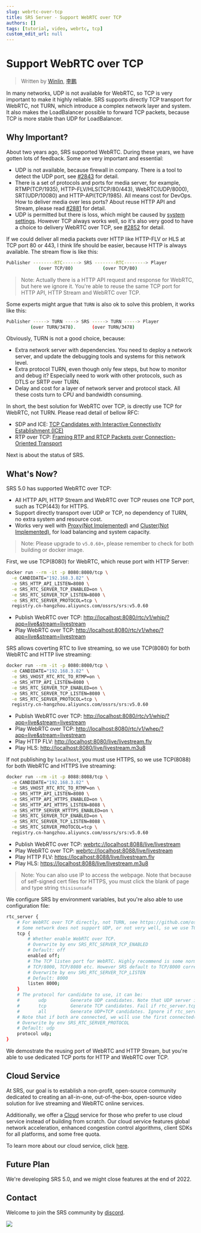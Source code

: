 ```yaml
---
slug: webrtc-over-tcp
title: SRS Server - Support WebRTC over TCP
authors: []
tags: [tutorial, video, webrtc, tcp]
custom_edit_url: null
---
```


# Support WebRTC over TCP

> Written by [Winlin](https://github.com/winlinvip), [李鹏](https://github.com/lipeng19811218)

In many networks, UDP is not available for WebRTC, so TCP is very important to make it highly reliable. SRS supports directly TCP transport for WebRTC, not TURN, which introduce a complex network layer and system. It also makes the LoadBalancer possible to forward TCP packets, because TCP is more stable than UDP for LoadBalancer.

<!--truncate-->

## Why Important?

About two years ago, SRS supported WebRTC. During these years, we have gotten lots of feedback. Some are very important and essential:

* UDP is not available, because firewall in company. There is a tool to detect the UDP port, see [#2843](https://github.com/ossrs/srs/issues/2843) for detail.
* There is a set of protocols and ports for media server, for example, RTMP(TCP/1935), HTTP-FLV/HLS(TCP/80/443), WebRTC(UDP/8000), SRT(UDP/10080) and HTTP-API(TCP/1985). All means cost for DevOps. How to deliver media over less ports? About reuse HTTP API and Stream, please read [#2881](https://github.com/ossrs/srs/issues/2881) for detail.
* UDP is permitted but there is loss, which might be caused by [system settings](https://www.jianshu.com/p/6d4a89359352). However TCP always works well, so it's also very good to have a choice to delivery WebRTC over TCP, see [#2852](https://github.com/ossrs/srs/issues/2852) for detail.

If we could deliver all media packets over HTTP like HTTP-FLV or HLS at TCP port 80 or 443, I think life should be easier, because HTTP is always available. The stream flow is like this:

```bash
Publisher --------RTC------> SRS --------RTC--------> Player
            (over TCP/80)           (over TCP/80)
```

> Note: Actually there is a HTTP API request and response for WebRTC, but here we ignore it. You're able to reuse the same TCP port for HTTP API, HTTP Stream and WebRTC over TCP.

Some experts might argue that `TURN` is also ok to solve this problem, it works like this:

```bash
Publisher -----> TURN ----> SRS -----> TURN -----> Player
         (over TURN/3478).      (over TURN/3478)
```

Obviously, TURN is not a good choice, because:

* Extra network server with dependencies. You need to deploy a network server, and update the debugging tools and systems for this network level.
* Extra protocol TURN, even though only few steps, but how to monitor and debug it? Especially need to work with other protocols, such as DTLS or SRTP over TURN.
* Delay and cost for a layer of network server and protocol stack. All these costs turn to CPU and bandwidth consuming.

In short, the best solution for WebRTC over TCP, is directly use TCP for WebRTC, not TURN. Please read detail of bellow RFC:

* SDP and ICE: [TCP Candidates with Interactive Connectivity Establishment (ICE)](https://www.rfc-editor.org/rfc/rfc6544)
* RTP over TCP: [Framing RTP and RTCP Packets over Connection-Oriented Transport](https://www.rfc-editor.org/rfc/rfc4571)

Next is about the status of SRS.

## What's Now?

SRS 5.0 has supported WebRTC over TCP:

* All HTTP API, HTTP Stream and WebRTC over TCP reuses one TCP port, such as TCP(443) for HTTPS.
* Support directly transport over UDP or TCP, no dependency of TURN, no extra system and resource cost.
* Works very well with [Proxy(Not Implemented)](https://github.com/ossrs/srs/issues/3138) and [Cluster(Not Implemented)](https://github.com/ossrs/srs/issues/2091), for load balancing and system capacity.

> Note: Please upgrade to `v5.0.60+`, please remember to check for both building or docker image.

First, we use TCP(8080) for WebRTC, which reuse port with HTTP Server:

```bash
docker run --rm -it -p 8080:8080/tcp \
  -e CANDIDATE="192.168.3.82" \
  -e SRS_HTTP_API_LISTEN=8080 \
  -e SRS_RTC_SERVER_TCP_ENABLED=on \
  -e SRS_RTC_SERVER_TCP_LISTEN=8080 \
  -e SRS_RTC_SERVER_PROTOCOL=tcp \
  registry.cn-hangzhou.aliyuncs.com/ossrs/srs:v5.0.60
```

* Publish WebRTC over TCP: [http://localhost:8080/rtc/v1/whip/?app=live&stream=livestream](http://localhost:8080/players/whip.html?autostart=true&api=8080)
* Play WebRTC over TCP: [http://localhost:8080/rtc/v1/whep/?app=live&stream=livestream](http://localhost:8080/players/whep.html?autostart=true&api=8080)

SRS allows coverting RTC to live streaming, so we use TCP(8080) for both WebRTC and HTTP live streaming:

```bash
docker run --rm -it -p 8080:8080/tcp \
  -e CANDIDATE="192.168.3.82" \
  -e SRS_VHOST_RTC_RTC_TO_RTMP=on \
  -e SRS_HTTP_API_LISTEN=8080 \
  -e SRS_RTC_SERVER_TCP_ENABLED=on \
  -e SRS_RTC_SERVER_TCP_LISTEN=8080 \
  -e SRS_RTC_SERVER_PROTOCOL=tcp \
  registry.cn-hangzhou.aliyuncs.com/ossrs/srs:v5.0.60
```

* Publish WebRTC over TCP: [http://localhost:8080/rtc/v1/whip/?app=live&stream=livestream](http://localhost:8080/players/whip.html?autostart=true&api=8080)
* Play WebRTC over TCP: [http://localhost:8080/rtc/v1/whep/?app=live&stream=livestream](http://localhost:8080/players/whep.html?autostart=true&api=8080)
* Play HTTP FLV: [http://localhost:8080/live/livestream.flv](http://localhost:8080/players/srs_player.html?autostart=true)
* Play HLS: [http://localhost:8080/live/livestream.m3u8](http://localhost:8080/players/srs_player.html?stream=livestream.m3u8&autostart=true)

If not publishing by `localhost`, you must use HTTPS, so we use TCP(8088) for both WebRTC and HTTPS live streaming:

```bash
docker run --rm -it -p 8088:8088/tcp \
  -e CANDIDATE="192.168.3.82" \
  -e SRS_VHOST_RTC_RTC_TO_RTMP=on \
  -e SRS_HTTP_API_LISTEN=8080 \
  -e SRS_HTTP_API_HTTPS_ENABLED=on \
  -e SRS_HTTP_API_HTTPS_LISTEN=8088 \
  -e SRS_HTTP_SERVER_HTTTPS_ENABLED=on \
  -e SRS_RTC_SERVER_TCP_ENABLED=on \
  -e SRS_RTC_SERVER_TCP_LISTEN=8088 \
  -e SRS_RTC_SERVER_PROTOCOL=tcp \
  registry.cn-hangzhou.aliyuncs.com/ossrs/srs:v5.0.60
```

* Publish WebRTC over TCP: [webrtc://localhost:8088/live/livestream](https://localhost:8088/players/rtc_publisher.html?api=8088&autostart=true)
* Play WebRTC over TCP: [webrtc://localhost:8088/live/livestream](https://localhost:8088/players/rtc_player.html?api=8088&autostart=true)
* Play HTTP FLV: [https://localhost:8088/live/livestream.flv](https://localhost:8088/players/srs_player.html?schema=https&port=8088&autostart=true)
* Play HLS: [https://localhost:8088/live/livestream.m3u8](https://localhost:8088/players/srs_player.html?schema=https&port=8088&stream=livestream.m3u8&autostart=true)

> Note: You can also use IP to access the webpage. Note that because of self-signed cert files for HTTPS, you must click the blank of page and type string `thisisunsafe`

We configure SRS by environment variables, but you're also able to use configuration file:

```bash
rtc_server {
    # For WebRTC over TCP directly, not TURN, see https://github.com/ossrs/srs/issues/2852
    # Some network does not support UDP, or not very well, so we use TCP like HTTP/80 port for firewall traversing.
    tcp {
        # Whether enable WebRTC over TCP.
        # Overwrite by env SRS_RTC_SERVER_TCP_ENABLED
        # Default: off
        enabled off;
        # The TCP listen port for WebRTC. Highly recommend is some normally used ports, such as TCP/80, TCP/443,
        # TCP/8000, TCP/8080 etc. However SRS default to TCP/8000 corresponding to UDP/8000.
        # Overwrite by env SRS_RTC_SERVER_TCP_LISTEN
        # Default: 8000
        listen 8000;
    }
    # The protocol for candidate to use, it can be:
    #       udp         Generate UDP candidates. Note that UDP server is always enabled for WebRTC.
    #       tcp         Generate TCP candidates. Fail if rtc_server.tcp(WebRTC over TCP) is disabled.
    #       all         Generate UDP+TCP candidates. Ignore if rtc_server.tcp(WebRTC over TCP) is disabled.
    # Note that if both are connected, we will use the first connected(DTLS done) one.
    # Overwrite by env SRS_RTC_SERVER_PROTOCOL
    # Default: udp
    protocol udp;
}
```

We demostrate the reusing port of WebRTC and HTTP Stream, but you're able to use dedicated TCP ports for HTTP and WebRTC over TCP.

## Cloud Service

At SRS, our goal is to establish a non-profit, open-source community dedicated to creating an all-in-one, 
out-of-the-box, open-source video solution for live streaming and WebRTC online services.

Additionally, we offer a [Cloud](../cloud) service for those who prefer to use cloud service instead of building from 
scratch. Our cloud service features global network acceleration, enhanced congestion control algorithms, 
client SDKs for all platforms, and some free quota.

To learn more about our cloud service, click [here](../cloud).

## Future Plan

We're developing SRS 5.0, and we might close features at the end of 2022.

## Contact

Welcome to join the SRS community by [discord](https://discord.gg/yZ4BnPmHAd).

![](https://ossrs.io/gif/v1/sls.gif?site=ossrs.io&path=/lts/blog-en/2022-09-05-WebRTC-Over-TCP)

